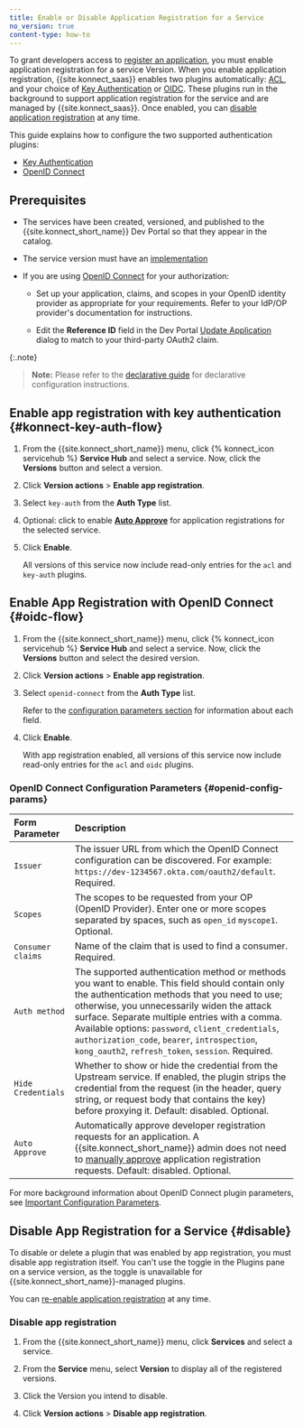 ```yaml
---
title: Enable or Disable Application Registration for a Service
no_version: true
content-type: how-to
---
```


To grant developers access to [register an application](/konnect/dev-portal/applications/dev-reg-app-service), you must enable application registration for a service Version.
When you enable application registration, {{site.konnect_saas}} enables two plugins automatically: [ACL](/hub/kong-inc/acl), and your choice of [Key Authentication](/hub/kong-inc/key-auth)
or [OIDC](/hub/kong-inc/openid-connect). These plugins run in the background to support application registration for the service and are managed by
{{site.konnect_saas}}. Once enabled, you can [disable application registration](#disable)
at any time.

This guide explains how to configure the two supported authentication plugins:
- [Key Authentication](#konnect-key-auth-flow)
- [OpenID Connect](#oidc-flow)


## Prerequisites

- The services have been created, versioned, and published to the
  {{site.konnect_short_name}} Dev Portal so that they appear in the catalog.

- The service version must have an [implementation](/konnect/servicehub/service-implementations)

- If you are using [OpenID Connect](#oidc-flow) for your authorization:

  - Set up your application, claims, and scopes in your OpenID identity provider as
    appropriate for your requirements. Refer to your IdP/OP provider's documentation for instructions.

  - Edit the **Reference ID** field in the Dev Portal
    [Update Application](/konnect/dev-portal/applications/dev-apps#edit-my-app)
    dialog to match to your third-party OAuth2 claim.

{:.note}
> **Note:** Please refer to the [declarative guide](/konnect/runtime-manager/runtime-groups/declarative-config) for declarative configuration instructions. 

## Enable app registration with key authentication {#konnect-key-auth-flow}

1. From the {{site.konnect_short_name}} menu, click {% konnect_icon servicehub %} **Service Hub** and select a
service. Now, click the **Versions** button and select a version.

2. Click **Version actions** > **Enable app registration**.

3. Select `key-auth` from the **Auth Type** list.

4. Optional: click to enable [**Auto Approve**](/konnect/dev-portal/access-and-approval/auto-approve-devs-apps/) for application
  registrations for the selected service.

5. Click **Enable**.

    All versions of this service now include
    read-only entries for the `acl` and `key-auth` plugins.

## Enable App Registration with OpenID Connect {#oidc-flow}

1. From the {{site.konnect_short_name}} menu, click {% konnect_icon servicehub %} **Service Hub** and select a
service. Now, click the **Versions** button and select the desired version.

2. Click **Version actions** > **Enable app registration**.

3. Select `openid-connect` from the **Auth Type** list.

   Refer to the [configuration parameters section](#openid-config-params) for information
   about each field.


4. Click **Enable**.

    With app registration enabled, all versions of this service now include
    read-only entries for the `acl` and `oidc` plugins.

###  OpenID Connect Configuration Parameters {#openid-config-params}

   | Form Parameter | Description                                                                       |
   |:---------------|:----------------------------------------------------------------------------------|
   | `Issuer` | The issuer URL from which the OpenID Connect configuration can be discovered. For example: `https://dev-1234567.okta.com/oauth2/default`. Required. |
   | `Scopes` | The scopes to be requested from your OP (OpenID Provider). Enter one or more scopes separated by spaces, such as `open_id` `myscope1`. Optional. |
   | `Consumer claims` |  Name of the claim that is used to find a consumer. Required. |
   | `Auth method` | The supported authentication method or methods you want to enable. This field should contain only the authentication methods that you need to use; otherwise, you unnecessarily widen the attack surface. Separate multiple entries with a comma. Available options: `password`, `client_credentials`, `authorization_code`, `bearer`, `introspection`, `kong_oauth2`, `refresh_token`, `session`. Required. |
   | `Hide Credentials` | Whether to show or hide the credential from the Upstream service. If enabled, the plugin strips the credential from the request (in the header, query string, or request body that contains the key) before proxying it. Default: disabled. Optional.|
   | `Auto Approve` | Automatically approve developer registration requests for an application. A {{site.konnect_short_name}} admin does not need to [manually approve](/konnect/dev-portal/access-and-approval/manage-app-reg-requests/) application registration requests. Default: disabled. Optional. |

   For more background information about OpenID Connect plugin parameters, see
   [Important Configuration Parameters](/hub/kong-inc/openid-connect/#important-configuration-parameters).

## Disable App Registration for a Service {#disable}

To disable or delete a plugin that was enabled by app registration,
you must disable app registration itself. You can't use the toggle in the
Plugins pane on a service version, as the toggle is unavailable for
{{site.konnect_short_name}}-managed plugins.

You can
[re-enable application registration](/konnect/dev-portal/applications/enable-app-reg)
at any time.

### Disable app registration

1. From the {{site.konnect_short_name}} menu, click **Services** and select a service.

1. From the **Service** menu, select **Version** to display all of the registered versions.

1. Click the Version you intend to disable.

1. Click **Version actions** > **Disable app registration**.
